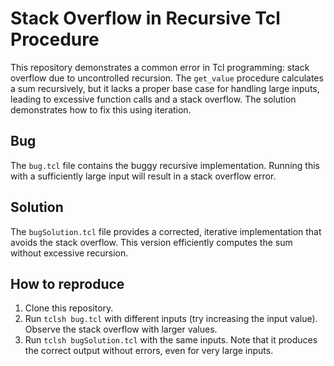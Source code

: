 # Stack Overflow in Recursive Tcl Procedure

This repository demonstrates a common error in Tcl programming: stack overflow due to uncontrolled recursion.  The `get_value` procedure calculates a sum recursively, but it lacks a proper base case for handling large inputs, leading to excessive function calls and a stack overflow. The solution demonstrates how to fix this using iteration.

## Bug
The `bug.tcl` file contains the buggy recursive implementation.  Running this with a sufficiently large input will result in a stack overflow error.

## Solution
The `bugSolution.tcl` file provides a corrected, iterative implementation that avoids the stack overflow. This version efficiently computes the sum without excessive recursion.

## How to reproduce
1. Clone this repository.
2. Run `tclsh bug.tcl` with different inputs (try increasing the input value).  Observe the stack overflow with larger values.
3. Run `tclsh bugSolution.tcl` with the same inputs. Note that it produces the correct output without errors, even for very large inputs.